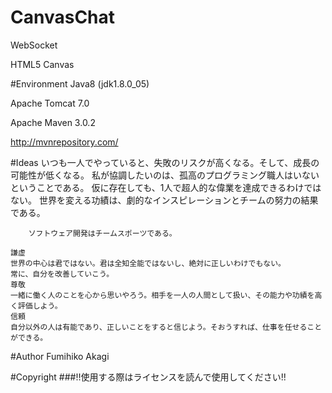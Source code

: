 # CanvasChat
WebSocket

HTML5 Canvas

#Environment
Java8 (jdk1.8.0_05)

Apache Tomcat 7.0

Apache Maven 3.0.2

http://mvnrepository.com/

#Ideas
    いつも一人でやっていると、失敗のリスクが高くなる。そして、成長の可能性が低くなる。 
    私が協調したいのは、孤高のプログラミング職人はいないということである。
    仮に存在しても、1人で超人的な偉業を達成できるわけではない。
    世界を変える功績は、劇的なインスピレーションとチームの努力の結果である。
    
        ソフトウェア開発はチームスポーツである。
    
    謙虚
    世界の中心は君ではない。君は全知全能ではないし、絶対に正しいわけでもない。
    常に、自分を改善していこう。
    尊敬
    一緒に働く人のことを心から思いやろう。相手を一人の人間として扱い、その能力や功績を高く評価しよう。
    信頼
    自分以外の人は有能であり、正しいことをすると信じよう。そおうすれば、仕事を任せることができる。

#Author
Fumihiko Akagi

#Copyright
###!!使用する際はライセンスを読んで使用してください!!


